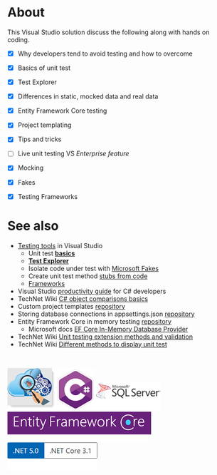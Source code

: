 # About

This Visual Studio solution discuss the following along with hands on coding.

- [x] Why developers tend to avoid testing and how to overcome
- [x] Basics of unit test
- [x] Test Explorer
- [x] Differences in static, mocked data and real data
- [x] Entity Framework Core testing
- [x] Project templating
- [x] Tips and tricks
- [ ] Live unit testing VS *Enterprise feature*
- [x] Mocking
- [x] Fakes
- [x] Testing Frameworks


# See also

- [Testing tools](https://docs.microsoft.com/en-us/visualstudio/test/?view=vs-2019) in Visual Studio
  - Unit test **[basics](https://docs.microsoft.com/en-us/visualstudio/test/unit-test-basics?view=vs-2019)**
  - **[Test Explorer](https://docs.microsoft.com/en-us/visualstudio/test/run-unit-tests-with-test-explorer?view=vs-2019)**
  - Isolate code under test with [Microsoft Fakes](https://docs.microsoft.com/en-us/visualstudio/test/isolating-code-under-test-with-microsoft-fakes?view=vs-2019)
  - Create unit test method [stubs from code](https://docs.microsoft.com/en-us/visualstudio/test/create-unit-tests-menu?view=vs-2019)
  - [Frameworks](https://docs.microsoft.com/en-us/visualstudio/test/install-third-party-unit-test-frameworks?view=vs-2019)
- Visual Studio [productivity guide](https://docs.microsoft.com/en-us/visualstudio/ide/csharp-developer-productivity?view=vs-2019) for C# developers
- TechNet Wiki [C# object comparisons basics](https://social.technet.microsoft.com/wiki/contents/articles/53309.c-object-comparisons-basics.aspx)
- Custom project templates [repository](https://github.com/karenpayneoregon/vs2019-custom-project-templates)
- Storing database connections in appsettings.json [repository](https://github.com/karenpayneoregon/configuration-helpers)
- Entity Framework Core in memory testing [repository](https://github.com/karenpayneoregon/EntityFrameworkCoreInMemoryTesting)
  - Microsoft docs [EF Core In-Memory Database Provider](https://docs.microsoft.com/en-us/ef/core/providers/in-memory/?tabs=dotnet-core-cli)
- TechNet Wiki [Unit testing extension methods and validation](https://social.technet.microsoft.com/wiki/contents/articles/51706.c-unit-testing-extension-methods-and-validation.aspx)
- TechNet Wiki [Different methods to display unit test](https://social.technet.microsoft.com/wiki/contents/articles/51303.visual-studio-different-methods-to-display-unit-test.aspx)

</br>

![Unit Testing](assets/unitTesting.png)![Csharp Small](assets/csharpSmall.png)![Sql Server1](assets/sql-server1.png) ![Efcore](assets/efcore.png) ![Versions](assets/Versions.png)
